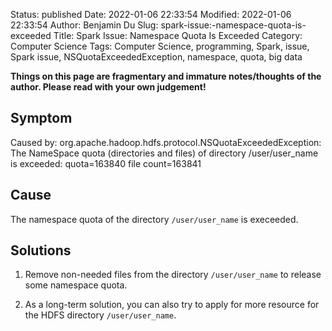 Status: published
Date: 2022-01-06 22:33:54
Modified: 2022-01-06 22:33:54
Author: Benjamin Du
Slug: spark-issue:-namespace-quota-is-exceeded
Title: Spark Issue: Namespace Quota Is Exceeded
Category: Computer Science
Tags: Computer Science, programming, Spark, issue, Spark issue, NSQuotaExceededException, namespace, quota, big data

**Things on this page are fragmentary and immature notes/thoughts of the author. Please read with your own judgement!**

## Symptom

Caused by: org.apache.hadoop.hdfs.protocol.NSQuotaExceededException: The NameSpace quota (directories and files) of directory /user/user_name is exceeded: quota=163840 file count=163841

## Cause 

The namespace quota of the directory `/user/user_name` is execeeded.

## Solutions

1. Remove non-needed files from the directory `/user/user_name` to release some namespace quota. 

2. As a long-term solution, 
    you can also try to apply for more resource for the HDFS directory `/user/user_name`.
    